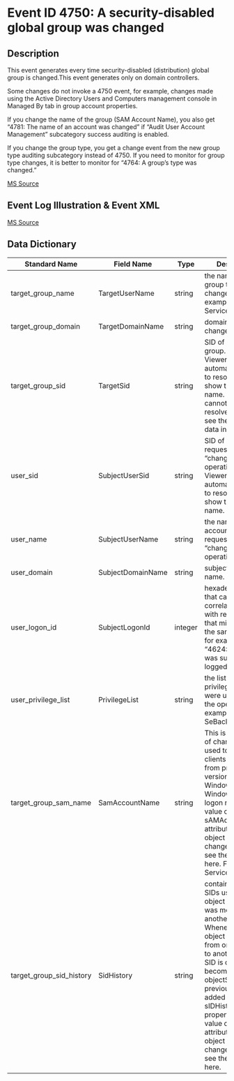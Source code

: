 # Event ID 4750: A security-disabled global group was changed

## Description

This event generates every time security-disabled (distribution) global group is changed.This event generates only on domain controllers.

Some changes do not invoke a 4750 event, for example, changes made using the Active Directory Users and Computers management console in Managed By tab in group account properties.

If you change the name of the group (SAM Account Name), you also get “4781: The name of an account was changed” if “Audit User Account Management” subcategory success auditing is enabled.

If you change the group type, you get a change event from the new group type auditing subcategory instead of 4750. If you need to monitor for group type changes, it is better to monitor for “4764: A group’s type was changed.”

[MS Source](https://github.com/MicrosoftDocs/windows-itpro-docs/blob/master/windows/security/threat-protection/auditing/event-4750.md)

## Event Log Illustration & Event XML

[MS Source](https://github.com/MicrosoftDocs/windows-itpro-docs/blob/master/windows/security/threat-protection/auditing/event-4750.md)

## Data Dictionary

|	Standard Name	|	Field Name	|	Type	|	Description	|	Sample Value	|
|	----------------	|	----------------	|	----------------	|	----------------	|	----------------	|
|	target_group_name	|	TargetUserName	|	string	|	the name of the group that was changed. For example: ServiceDesk	|	ServiceDeskMain	|
|	target_group_domain	|	TargetDomainName	|	string	|	domain name of changed group.	|	CONTOSO	|
|	target_group_sid	|	TargetSid	|	string	|	SID of changed group. Event Viewer automatically tries to resolve SIDs and show the group name. If the SID cannot be resolved, you will see the source data in the event.	|	S-1-5-21-3457937927-2839227994-823803824-6119	|
|	user_sid	|	SubjectUserSid	|	string	|	SID of account that requested the “change group” operation. Event Viewer automatically tries to resolve SIDs and show the account name.	|	S-1-5-21-3457937927-2839227994-823803824-1104	|
|	user_name	|	SubjectUserName	|	string	|	the name of the account that requested the “change group” operation.	|	dadmin	|
|	user_domain	|	SubjectDomainName	|	string	|	subject’s domain name.	|	CONTOSO	|
|	user_logon_id	|	SubjectLogonId	|	integer	|	hexadecimal value that can help you correlate this event with recent events that might contain the same Logon ID, for example, “4624: An account was successfully logged on.”	|	0x3007b	|
|	user_privilege_list	|	PrivilegeList	|	string	|	the list of user privileges which were used during the operation, for example, SeBackupPrivilege. 	|	-	|
|	target_group_sam_name	|	SamAccountName	|	string	|	This is a new name of changed group used to support clients and servers from previous versions of Windows (pre-Windows 2000 logon name). If the value of sAMAccountName attribute of group object was changed, you will see the new value here. For example: ServiceDesk.	|	ServiceDeskMain	|
|	target_group_sid_history	|	SidHistory	|	string	|	contains previous SIDs used for the object if the object was moved from another domain. Whenever an object is moved from one domain to another, a new SID is created and becomes the objectSID. The previous SID is added to the sIDHistory property. If the value of sIDHistory attribute of group object was changed, you will see the new value here.	|	-	|